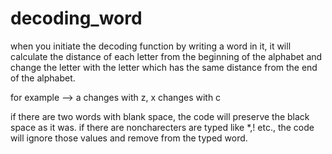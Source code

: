 # decoding_word
when you initiate the decoding function by writing a word in it, 
it will calculate the distance of each letter from the beginning of the alphabet 
and change the letter with the letter which has the same distance from the end of the alphabet.

for example --> a changes with z,
                x changes with c
                
if there are two words with blank space, the code will preserve the black space as it was.
if there are noncharecters are typed like *,! etc., the code will ignore those values and remove from the typed word.
